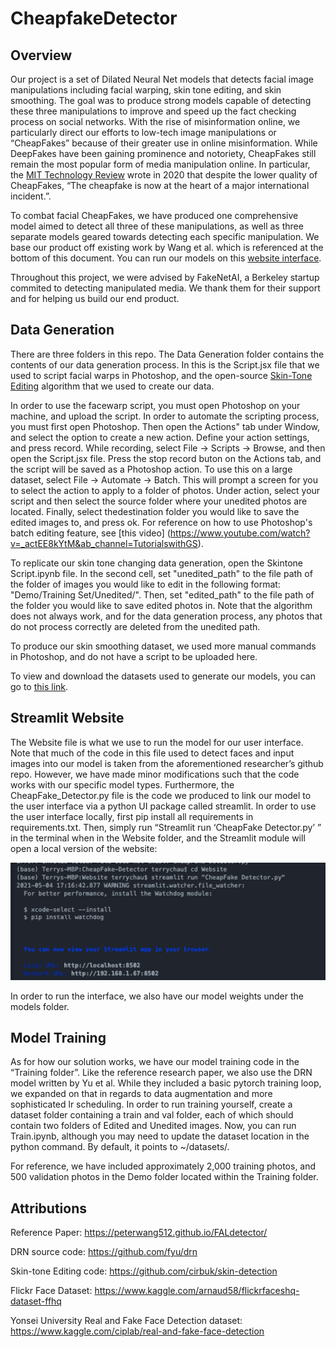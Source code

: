 # CheapfakeDetector

## Overview
Our project is a set of Dilated Neural Net models that detects facial image manipulations including facial warping, skin tone editing, and skin smoothing. The goal was to produce strong models capable of detecting these three manipulations to improve and speed up the fact checking process on social networks. With the rise of misinformation online, we particularly direct our efforts to low-tech image manipulations or “CheapFakes” because of their greater use in online misinformation. While DeepFakes have been gaining prominence and notoriety, CheapFakes still remain the most popular form of media manipulation online. In particular, the [MIT Technology Review](https://www.technologyreview.com/2020/12/22/1015442/cheapfakes-more-political-damage-2020-election-than-deepfakes/) wrote in 2020 that despite the lower quality of CheapFakes,  “The cheapfake is now at the heart of a major international incident.”. 

To combat facial CheapFakes, we have produced one comprehensive model aimed to detect all three of these manipulations, as well as three separate models geared towards detecting each specific manipulation. We base our product off existing work by Wang et al. which is referenced at the bottom of this document.
You can run our models on this [website interface](http://18.237.199.72:8501/).

Throughout this project, we were advised by FakeNetAI, a Berkeley startup commited to detecting manipulated media. We thank them for their support and for helping us build our end product.

## Data Generation
There are three folders in this repo. The Data Generation folder contains the contents of our data generation process. In this is the Script.jsx file that we used to script facial warps in Photoshop, and the open-source [Skin-Tone Editing](https://github.com/cirbuk/skin-detection) algorithm that we used to create our data. 

In order to use the facewarp script, you must open Photoshop on your machine, and upload the script. In order to automate the scripting process, you must first open Photoshop. Then open the Actions" tab under Window, and select the option to create a new action. Define your action settings, and press record. While recording, select File -> Scripts -> Browse, and then open the Script.jsx file. Press the stop record buton on the Actions tab, and the script will be saved as a Photoshop action. To use this on a large dataset, select File -> Automate -> Batch. This will prompt a screen for you to select the action to apply to a folder of photos. Under action, select your script and then select the source folder where your unedited photos are located. Finally, select thedestination folder you would like to save the edited images to, and press ok. For reference on how to use Photoshop's batch editing feature, see [this video] (https://www.youtube.com/watch?v=_actEE8kYtM&ab_channel=TutorialswithGS).

To replicate our skin tone changing data generation, open the Skintone Script.ipynb file. In the second cell, set "unedited_path" to the file path of the folder of images you would like to edit in the following format: "Demo/Training Set/Unedited/". Then, set "edited_path" to the file path of the folder you would like to save edited photos in. Note that the algorithm does not always work, and for the data generation process, any photos that do not process correctly are deleted from the unedited path. 

To produce our skin smoothing dataset, we used more manual commands in Photoshop, and do not have a script to be uploaded here.

To view and download the datasets used to generate our models, you can go to [this link](https://drive.google.com/drive/folders/16XFXg5zk1uCbFNFn_5ezA4iCaLVkRvm3?usp=sharing). 

## Streamlit Website
The Website file is what we use to run the model for our user interface. Note that much of the code in this file used to detect faces and input images into our model is taken from the aforementioned researcher’s github repo. However, we have made minor modifications such that the code works with our specific model types. Furthermore, the CheapFake_Detector.py file is the code we produced to link our model to the user interface via a python UI package called streamlit. 
In order to use the user interface locally, first pip install all requirements in requirements.txt. Then, simply run “Streamlit run ‘CheapFake Detector.py’ ”  in the terminal when in the Website folder, and the Streamlit module will open a local version of the website: 

<img src="https://raw.githubusercontent.com/Terrychau541/CheapFake-Detector/main/streamlitcli.png" alt="Streamlit CLI" width="600"/>

In order to run the interface, we also have our model weights under the models folder. 

## Model Training
As for how our solution works, we have our model training code in the “Training folder”. Like the reference research paper, we also use the DRN model written by Yu et al. While they included a basic pytorch training loop, we expanded on that in regards to data augmentation and more sophisticated lr scheduling. In order to run training yourself, create a dataset folder containing a train and val folder, each of which should contain two folders of Edited and Unedited images. Now, you can run Train.ipynb, although you may need to update the dataset location in the python command. By default, it points to ~/datasets/.

For reference, we have included approximately 2,000 training photos, and 500 validation photos in the Demo folder located within the Training folder. 

## Attributions
Reference Paper: https://peterwang512.github.io/FALdetector/ 

DRN source code: https://github.com/fyu/drn

Skin-tone Editing code: https://github.com/cirbuk/skin-detection

Flickr Face Dataset: https://www.kaggle.com/arnaud58/flickrfaceshq-dataset-ffhq

Yonsei University Real and Fake Face Detection dataset: https://www.kaggle.com/ciplab/real-and-fake-face-detection
